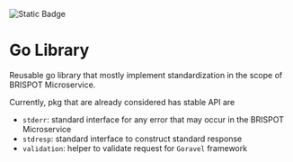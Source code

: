 ![Static Badge](https://img.shields.io/badge/version-1.23-1daacd?logo=go&logoColor=1daacd)

# Go Library
Reusable go library that mostly implement standardization in the scope of BRISPOT Microservice.

Currently, pkg that are already considered has stable API are
- `stderr`: standard interface for any error that may occur in the BRISPOT Microservice
- `stdresp`: standard interface to construct standard response
- `validation`: helper to validate request for `Goravel` framework
